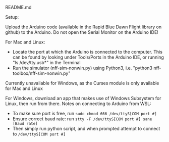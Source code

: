 README.md

Setup:

Upload the Arduino code (available in the Rapid Blue Dawn Flight library on github) to the Arduino. Do not open the Serial Monitor on the Arduino IDE!

For Mac and Linux:
- Locate the port at which the Arduino is connected to the computer. This can be found by looking under Tools/Ports in the Arduino IDE, or running "ls /dev/tty.usb*" in the Terminal
- Run the simulator (nff-sim-nonwin.py) using Python3, i.e. "python3 nff-toolbox/nff-sim-nonwin.py"

Currently unavailable for Windows, as the Curses module is only available for Mac and Linux

For Windows, download an app that makes use of Windows Subsystem for Linux, then run from there.
Notes on connecting to Arduino from WSL:
- To make sure port is free, run `sudo chmod 666 /dev/ttyS[COM port #]`
- Ensure correct baud rate: run `stty -F /dev/ttyS[COM port #] sane [Baud rate]`
- Then simply run python script, and when prompted attempt to connect to `/dev/ttyS[COM port #]`
